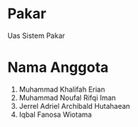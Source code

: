 # Pakar

Uas Sistem Pakar

# Nama Anggota

1. Muhammad Khalifah Erian
2. Muhammad Noufal Rifqi Iman
3. Jerrel Adriel Archibald Hutahaean
4. Iqbal Fanosa Wiotama
